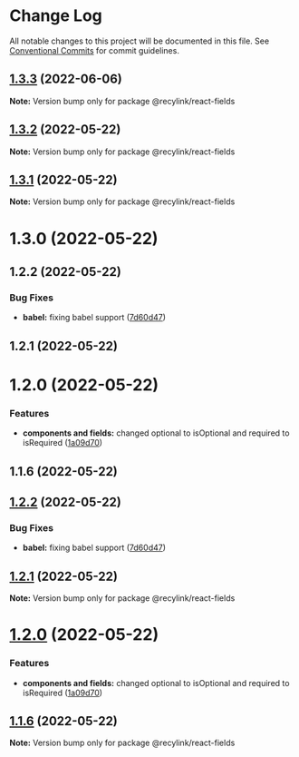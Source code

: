 # Change Log

All notable changes to this project will be documented in this file.
See [Conventional Commits](https://conventionalcommits.org) for commit guidelines.

## [1.3.3](https://github.com/recylink/recylink-commons/compare/v1.3.2...v1.3.3) (2022-06-06)

**Note:** Version bump only for package @recylink/react-fields





## [1.3.2](https://github.com/recylink/recylink-commons/compare/v1.2.2...v1.3.2) (2022-05-22)

**Note:** Version bump only for package @recylink/react-fields





## [1.3.1](https://github.com/recylink/recylink-commons/compare/@recylink/react-fields@1.3.0...@recylink/react-fields@1.3.1) (2022-05-22)

**Note:** Version bump only for package @recylink/react-fields





# 1.3.0 (2022-05-22)



## 1.2.2 (2022-05-22)


### Bug Fixes

* **babel:** fixing babel support ([7d60d47](https://github.com/recylink/recylink-commons/commit/7d60d477a6bb37936d89d7e1c9acd8eac25ffcf4))



## 1.2.1 (2022-05-22)



# 1.2.0 (2022-05-22)


### Features

* **components and fields:** changed optional to isOptional and required to isRequired ([1a09d70](https://github.com/recylink/recylink-commons/commit/1a09d708ec4f32b207488fe43644dc32149aca6a))



## 1.1.6 (2022-05-22)





## [1.2.2](https://github.com/recylink/recylink-commons/compare/v1.2.1...v1.2.2) (2022-05-22)


### Bug Fixes

* **babel:** fixing babel support ([7d60d47](https://github.com/recylink/recylink-commons/commit/7d60d477a6bb37936d89d7e1c9acd8eac25ffcf4))





## [1.2.1](https://github.com/recylink/recylink-commons/compare/v1.2.0...v1.2.1) (2022-05-22)

**Note:** Version bump only for package @recylink/react-fields





# [1.2.0](https://github.com/recylink/recylink-commons/compare/v1.1.6...v1.2.0) (2022-05-22)


### Features

* **components and fields:** changed optional to isOptional and required to isRequired ([1a09d70](https://github.com/recylink/recylink-commons/commit/1a09d708ec4f32b207488fe43644dc32149aca6a))





## [1.1.6](https://github.com/recylink/recylink-commons/compare/v1.1.5...v1.1.6) (2022-05-22)

**Note:** Version bump only for package @recylink/react-fields
